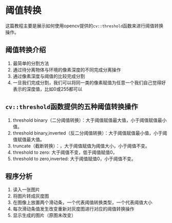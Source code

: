 # 阈值转换
这篇教程主要是展示如何使用opencv提供的`cv::threshold`函数来进行阈值转换操作。

## 阈值转换介绍
1. 最简单的分割方法
2. 通过待分离物体与环境的像素深度的不同完成分离操作
3. 通过像素深度与阈值的比较完成分割
4. 一旦我们完成分割，我们可以将同一类的像素赋值为任意一个我们自己觉得好表示的深度值，比如0或255都可以

## `cv::threshold`函数提供的五种阈值转换操作
1. threshold binary（二分阈值转换）：大于阈值赋值最大值，小于阈值赋值最小值。
2. threshold binary,inverted（反二分阈值转换）：大于阈值赋值最小值，小于阈值赋值最大值。
3. truncate（截断转换）：，大于阈值赋值为阈值大小，小于阈值不变。
4. threshold to zero: 大于阈值不变，低于阈值赋值0，
5. threshold to zero,inverted: 大于阈值赋值0，小于阈值不变。

## 程序分析
1. 读入一张图片
2. 将图片转成灰度图
3. 在图像上放置两个滑动条，一个代表阈值转换类型，一个代表阈值大小
4. 每次滑动条值发生改变重新对灰度图进行对应的阈值转换操作
5. 显示生成的图片（原图未改变）
